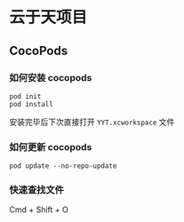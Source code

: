 # 云于天项目

## CocoPods

### 如何安装 cocopods

```shell
pod init
pod install
```

安装完毕后下次直接打开  `YYT.xcworkspace`  文件

### 如何更新 cocopods

```shell
pod update --no-repo-update
```

### 快速查找文件

Cmd + Shift + O

